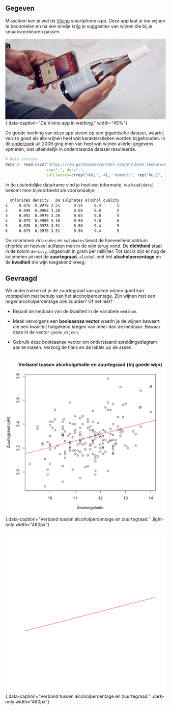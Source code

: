 ## Gegeven

Misschien ken je wel de <a href="https://www.vivino.com/BE/nl/" target="_blank">Vivino</a> smartphone-app. Deze app laat je toe wijnen te beoordelen en na een eindje krijg je suggesties van wijnen die bij je smaakvoorkeuren passen.

![De Vivino app in werking.](media/vivino.jpg "De Vivino app in werking."){:data-caption="De Vivino app in werking." width="45%"}

De goede werking van deze app steunt op een gigantische dataset, waarbij van zo goed als alle wijnen heel wat karakterstieken worden bijgehouden. In dit <a href="https://www.semanticscholar.org/paper/Modeling-wine-preferences-by-data-mining-from-Cortez-Cerdeira/bf15a0ccc14ac1deb5cea570c870389c16be019c" target="_blank">onderzoek</a> uit 2009 ging men van heel wat wijnen allerlei gegevens opmeten, wat uiteindelijk in onderstaande dataset resulteerde.

```R
# Data inlezen
data <- read.csv2("https://raw.githubusercontent.com/shrikant-temburwar/Wine-Quality-Dataset/master/winequality-red.csv",
                  sep=";", dec=".",
                  colClasses=c(rep("NULL", 4), "numeric", rep("NULL", 2),rep("numeric", 5)))
```

In de uiteindelijke dataframe vind je heel wat informatie, via `head(data)` bekomt men bijvoorbeeld als voorsmaakje:

```
  chlorides density   pH sulphates alcohol quality
1     0.076  0.9978 3.51      0.56     9.4       5
2     0.098  0.9968 3.20      0.68     9.8       5
3     0.092  0.9970 3.26      0.65     9.8       5
4     0.075  0.9980 3.16      0.58     9.8       6
5     0.076  0.9978 3.51      0.56     9.4       5
6     0.075  0.9978 3.51      0.56     9.4       5
```

De kolommen `chlorides` en `sulphates` bevat de hoeveelheid natrium chloride en hoeveel sulfaten men in de wijn terug vond. De **dichtheid** staat in de kolom `density`, uitgedrukt in gram per milliliter. Tot slot is zijn er nog de kolommen `pH` met de **zuurtegraad**, `alcohol` met het **alcoholpercentage** en de **kwaliteit** die wijn toegekend kreeg.

## Gevraagd

We onderzoeken of je de zuurtegraad van goede wijnen goed kan voorspellen met behulp van het alcoholpercentage. Zijn wijnen met een hoger alcoholpercentage ook zuurder? Of net niet?

- Bepaal de mediaan van de kwaliteit in de variabele `mediaan`.

- Maak vervolgens een **booleaanse vector** waarin je de wijnen bewaart die een kwaliteit toegekend kregen van meer dan de mediaan. Bewaar deze in de vector `goede_wijnen`.

- Gebruik deze booleaanse vector om onderstaand spreidingsdiagram aan te maken. Verzorg de titels en de labels op de assen.

![Verband tussen alcoholpercentage en zuurtegraad.](media/plot.png "Verband tussen alcoholpercentage en zuurtegraad."){:data-caption="Verband tussen alcoholpercentage en zuurtegraad." .light-only width="480px"}

![Verband tussen alcoholpercentage en zuurtegraad.](media/plot_dark.png "Verband tussen alcoholpercentage en zuurtegraad."){:data-caption="Verband tussen alcoholpercentage en zuurtegraad." .dark-only width="480px"}